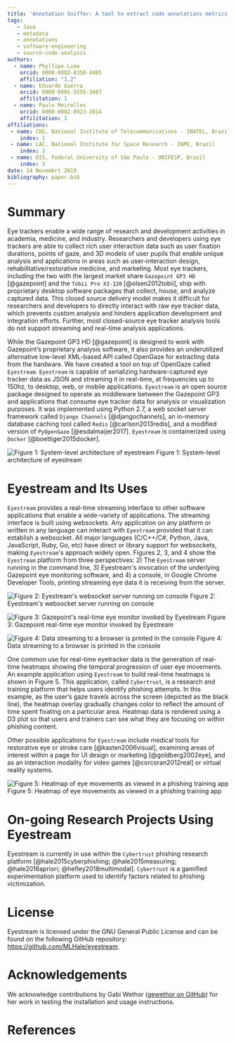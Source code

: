 ```yaml
---
title: 'Annotation Sniffer: A tool to extract code annotations metrics'
tags:
   - Java
   - metadata
   - annotations
   - software-engineering
   - source-code-analysis
authors:
  - name: Phyllipe Lima
    orcid: 0000-0002-8358-4405
    affiliation: "1,2"
  - name: Eduardo Guerra
    orcid: 0000-0001-5555-3487
    affilitation: 1
  - name: Paulo Meirelles
    orcid: 0000-0002-8923-2814 
    affilitation: 3
affiliations:
 - name: CDG, National Institute of Telecommunications - INATEL, Brazil
    index: 1
 - name: LAC, National Institute for Space Research - INPE, Brazil
    index: 2
 - name: DIS, Federal University of São Paulo - UNIFESP, Brazil
    index: 3
date: 24 Novembrt 2019
bibliography: paper.bib
---
```


# Summary
Eye trackers enable a wide range of research and development activities in academia, medicine, and industry. Researchers and developers using eye trackers are able to collect rich user interaction data such as user fixation durations, points of gaze, and 3D models of user pupils that enable unique analysis and applications in areas such as user-interaction design, rehabilitative/restorative medicine, and marketing. Most eye trackers, including the two with the largest market share `Gazepoint GP3 HD` [@gazepoint] and the `Tobii Pro X3-120` [@olsen2012tobii], ship with proprietary desktop software packages that collect, house, and analyze captured data. This closed source delivery model makes it difficult for researchers and developers to directly interact with raw eye tracker data, which prevents custom analysis and hinders application development and integration efforts. Further, most closed-source eye tracker analysis tools do not support streaming and real-time analysis applications.

While the Gazepoint GP3 HD [@gazepoint] is designed to work with Gazepoint’s proprietary analysis software, it also provides an underutilized alternative low-level XML-based API called OpenGaze for extracting data from the hardware. We have created a tool on top of OpenGaze called `Eyestream`. `Eyestream` is capable of serializing hardware-captured eye tracker data as JSON and streaming it in real-time, at frequencies up to 150hz, to desktop, web, or mobile applications. `Eyestream` is an open source package designed to operate as middleware between the Gazepoint GP3 and applications that consume eye tracker data for analysis or visualization purposes. It was implemented using Python 2.7, a web socket server framework called `Django Channels` [@djangochannels], an in-memory database caching tool called `Redis` [@carlson2013redis], and a modified version of `PyOpenGaze` [@esdalmaijer2017]. `Eyestream` is containerized using `Docker` [@boettiger2015docker]. 

![Figure 1: System-level architecture of eyestream](assets/paper-040a5e2f.png)
Figure 1: System-level architecture of eyestream
 
# Eyestream and Its Uses
`Eyestream` provides a real-time streaming interface to other software applications that enable a wide-variety of applications. The streaming interface is built using websockets. Any application on any platform or written in any language can interact with `Eyestream` provided that it can establish a websocket. All major languages (C/C++/C#, Python, Java, JavaScript, Ruby, Go, etc) have direct or library support for websockets, making `Eyestream`'s approach widely open. Figures 2, 3, and 4 show the `Eyestream` platform from three perspectives: 2) The `Eyestream` server running in the command line, 3) Eyestream's invocation of the underlying Gazepoint eye monitoring software, and 4) a console, in Google Chrome Developer Tools, printing streaming eye data it is receiving from the server.

	
![Figure 2: Eyestream's websocket server running on console](assets/paper-9af5c794.png)
Figure 2: Eyestream's websocket server running on console

![Figure 3: Gazepoint's real-time eye monitor invoked by Eyestream](assets/paper-b1451bff.png)
Figure 3: Gazepoint real-time eye monitor invoked by Eyestream

![Figure 4: Data streaming to a browser is printed in the console](assets/paper-aa2d526c.png)
Figure 4: Data streaming to a browser is printed in the console


One common use for real-time eyetracker data is the generation of real-time heatmaps showing the temporal progression of user eye movements. An example application using `Eyestream` to build real-time heatmaps is shown in Figure 5. This application, called `Cybertrust`, is a research and training platform that helps users identify phishing attempts. In this example, as the user’s gaze travels across the screen (depicted as the black line), the heatmap overlay gradually changes color to reflect the amount of time spent fixating on a particular area. Heatmap data is rendered using a D3 plot so that users and trainers can see what they are focusing on within phishing content. 

Other possible applications for `Eyestream` include medical tools for restorative eye or stroke care [@kasten2006visual], examining areas of interest within a page for UI design or marketing [@goldberg2002eye], and as an interaction modality for video games [@corcoran2012real] or virtual reality systems.

![Figure 5: Heatmap of eye movements as viewed in a phishing training app](assets/paper-d53b90c0.png)
Figure 5: Heatmap of eye movements as viewed in a phishing training app
 
# On-going Research Projects Using Eyestream
Eyestream is currently in use within the `Cybertrust` phishing research platform [@hale2015cyberphishing; @hale2015measuring; @hale2016apriori; @hefley2018multimodal]. `Cybertrust` is a gamified experimentation platform used to identify factors related to phishing victimization. 

# License 
Eyestream is licensed under the GNU General Public License and can be found on the following GitHub repository: https://github.com/MLHale/eyestream.

# Acknowledgements

We acknowledge contributions by Gabi Wethor ([gewethor on GitHub](https://github.com/gewethor)) for her work in testing the installation and usage instructions.

# References
